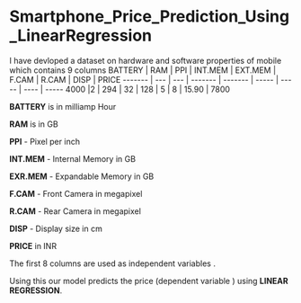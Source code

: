 # Smartphone_Price_Prediction_Using_LinearRegression
I have devloped a dataset on hardware and software properties of mobile which contains 9 columns
BATTERY	 | RAM | PPI | INT.MEM | EXT.MEM | F.CAM | R.CAM | DISP |	PRICE
-------  | --- | --- | ------- | ------- | ----- | ----- | ---- | ----- 
4000 |2 |	294 |	32 | 128 | 5 | 8 | 15.90 | 7800 

__BATTERY__ is in milliamp Hour

__RAM__ is in GB

__PPI__  -  Pixel per inch

__INT.MEM__  - Internal Memory in GB

__EXR.MEM__  -  Expandable Memory in GB

__F.CAM__ - Front Camera in megapixel

__R.CAM__  - Rear Camera in megapixel

__DISP__  - Display size in cm

__PRICE__ in INR

The first 8 columns are used as independent variables . 

Using this our model predicts the price (dependent variable ) using **LINEAR REGRESSION**.
